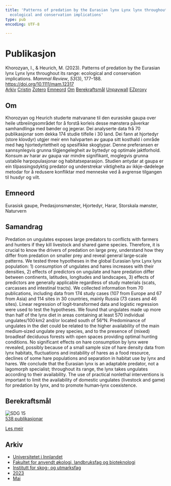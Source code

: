 ```yaml
---
title: 'Patterns of predation by the Eurasian lynx Lynx lynx throughout its range:
  ecological and conservation implications'
type: pub
encoding: UTF-8

---
```

<h1>Publikasjon</h1>
<article id="csl-bib-container-4I2FBWWI" class="csl-bib-container">
  <div class="csl-bib-body"> <div class="csl-entry">Khorozyan, I., &#38; Heurich, M. (2023). Patterns of predation by the Eurasian lynx Lynx lynx throughout its range: ecological and conservation implications. <i>Mammal Review</i>, <i>53</i>(3), 177–188. <a href="https://doi.org/10.1111/mam.12317">https://doi.org/10.1111/mam.12317</a></div> </div>
  <div class="csl-bib-buttons">
    <a href="#taxonomy-article-4I2FBWWI" alt="archive" class="csl-bib-button">Arkiv</a>
    <a href="https://app.cristin.no/results/show.jsf?id=2150198" alt="Cristin" class="csl-bib-button">Cristin</a>
    <a href="http://zotero.org/groups/5881554/items/4I2FBWWI" alt="Zotero" class="csl-bib-button">Zotero</a>
    <a href="#keywords-article-4I2FBWWI" alt="keywords" class="csl-bib-button">Emneord</a>
    <a href="#about-article-4I2FBWWI" alt="about_pub" class="csl-bib-button">Om</a>
    <a href="#sdg-article-4I2FBWWI" alt="sdg" class="csl-bib-button">Berekraftsmål</a>
    <a href="https://doi.org/10.1111/mam.12317" alt="Unpaywall" class="csl-bib-button">Unpaywall</a>
    <a href="https://doi.org/10.1111/mam.12317" alt="EZproxy" class="csl-bib-button">EZproxy</a>
  </div>
  <div id="csl-bib-meta-container-4I2FBWWI"></div>
</article>
<div id="csl-bib-meta-4I2FBWWI" class="csl-bib-meta">
  <article id="about-article-4I2FBWWI" class="about_pub-article">
    <h1>Om</h1>
    Khorozyan og Heurich studerte matvanane til den eurasiske gaupa over heile utbreiingsområdet for å forstå korleis desse mønstera påverkar samhandlinga med bønder og jegerar. Dei analyserte data frå 70 publikasjonar som dekka 174 studie tilfelle i 30 land. Dei fann at hjortedyr (store klovdyr) utgjer meir enn halvparten av gaupa sitt kosthald i område med høg hjortedyrtettheit og spesifikke skogtypar. Denne preferansen er sannsynlegvis grunna tilgjengelegheit av byttedyr og optimale jaktforhold. Konsum av harar av gaupa var mindre signifikant, moglegvis grunna ustabile harpopulasjonar og habitatseparasjon. Studien antydar at gaupa er ein tilpassingsdyktig predator og understrekar viktigheita av ikkje-dødelege metodar for å redusere konfliktar med menneske ved å avgrense tilgangen til husdyr og vilt.
  </article>
  <article id="keywords-article-4I2FBWWI" class="keywords-article">
    <h1>Emneord</h1>
    Eurasisk gaupe, Predasjonsmønster, Hjortedyr, Harar, Storskala mønster, Naturvern
  </article>
  <article id="abstract-article-4I2FBWWI" class="abstract-article">
    <h1>Samandrag</h1>
    Predation on ungulates exposes large predators to conflicts with farmers and hunters if they kill livestock and shared game species. Therefore, it is crucial to know the drivers of predation on large prey, understand how they differ from predation on smaller prey and reveal general large‐scale patterns. We tested three hypotheses in the global Eurasian lynx Lynx lynx population: 1) consumption of ungulates and hares increases with their densities, 2) effects of predictors on ungulate and hare predation differ between continents, latitudes, longitudes and landscapes, 3) effects of predictors are generally applicable regardless of study materials (scats, carcasses and intestinal tracts). We collected information from 70 publications, including data from 174 study cases (107 from Europe and 67 from Asia) and 114 sites in 30 countries, mainly Russia (73 cases and 46 sites). Linear regression of logit‐transformed data and logistic regression were used to test the hypotheses. We found that ungulates made up more than half of the lynx diet in areas containing at least 570 individual ungulates/100 km2 and/or located south of 56°N. Predominance of ungulates in the diet could be related to the higher availability of the main medium‐sized ungulate prey species, and to the presence of (mixed) broadleaf deciduous forests with open spaces providing optimal hunting conditions. No significant effects on hare consumption by lynx were revealed, possibly because of a small sample size of hare density data from lynx habitats, fluctuations and instability of hares as a food resource, declines of some hare populations and separation in habitat use by lynx and hares. We conclude that the Eurasian lynx is an adaptable predator, not a lagomorph specialist; throughout its range, the lynx takes ungulates according to their availability. The use of practical nonlethal interventions is important to limit the availability of domestic ungulates (livestock and game) for predation by lynx, and to promote human‐lynx coexistence.
  </article>
  <article id="sdg-article-4I2FBWWI" class="sdg-article">
    <h1>Berekraftsmål</h1>
    <div class="sdg-container"><div id="sdg15" class="sdg">
        <img src="{{< params subfolder >}}images/sdg/sdg15_nn.png" class="image" alt="SDG 15">
        <div class="sdg-overlay">
          <a href="/nn/archive/?key=?sdg=15#archive" class="sdg-publication-count"><span>538</span> publikasjonar</a>
          <p><a href="https://fn.no/om-fn/fns-baerekraftsmaal/livet-paa-land?lang=nno-NO" class="sdg-read-more">Les meir</a></p>
        </div>
      </div></div>
  </article>
  <article id="taxonomy-article-4I2FBWWI" class="taxonomy-article">
    <h1>Arkiv</h1>
    <ul>
      <li>
        <a href="/nn/archive/?key=3DCRN523">Universitetet i Innlandet</a>
      </li>
      <li>
        <a href="/nn/archive/?key=T77LXH6D">Fakultet for anvendt økologi, landbruksfag og bioteknologi</a>
      </li>
      <li>
        <a href="/nn/archive/?key=7TRARPE3">Institutt for skog- og utmarksfag</a>
      </li>
      <li>
        <a href="/nn/archive/?key=WXLLSUEU">2023</a>
      </li>
      <li>
        <a href="/nn/archive/?key=MTWSKSEZ">Mai</a>
      </li>
    </ul>
  </article>
</div>
